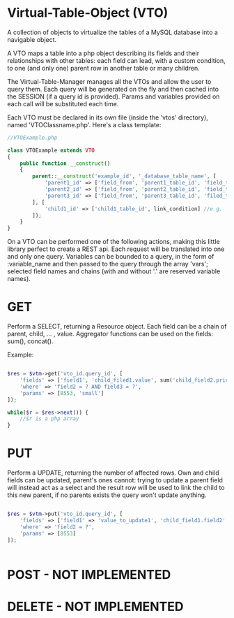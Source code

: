 # Virtual-Table-Object (VTO)
A collection of objects to virtualize the tables of a MySQL database into a navigable object.

A VTO maps a table into a php object describing its fields and their relationships with other tables: each field can lead, with a custom condition, to one (and only one) parent row in another table or many children.

The Virtual-Table-Manager manages all the VTOs and allow the user to query them. Each query will be generated on the fly and then cached into the SESSION (if a query id is provided). Params and variables provided on each call will be substituted each time.

Each VTO must be declared in its own file (inside the 'vtos' directory), named 'VTOClassname.php'. Here's a class template:

```php
//VTOExample.php

class VTOExample extends VTO
{
	public function __construct() 
	{
		parent::__construct('example_id', '_database_table_name', [
			'parent1_id' => ['field_from', 'parent1_table_id', 'field_to'], //e.g. 'parent' => ['parent', 'parent_table_id', 'ID']
			'parent2_id' => ['field_from', 'parent2_table_id', 'field_to'],
			'parent3_id' => ['field_from', 'parent3_table_id', 'filed_to']
		], [
			'child1_id' => ['child1_table_id', link_condition] //e.g. 'example_id.child > child1_table_id.ID'
		]);
	}
}
```

On a VTO can be performed one of the following actions, making this little library perfect to create a REST api. Each request will be translated into one and only one query.
Variables can be bounded to a query, in the form of :variable_name and then passed to the query through the array 'vars'; selected field names and chains (with and without '.' are reserved variable names).

# GET
Perform a SELECT, returning a Resource object.
Each field can be a chain of parent, child, ... , value. Aggregator functions can be used on the fields: sum(), concat().

Example:

```php

$res = $vtm->get('vto_id.query_id', [
	'fields' => ['field1', 'child_filed1.value', sum('child_field2.price'), 'parent_field1.tyepology'],
	'where' => 'field2 = ? AND field3 = ?',
	'params' => [8553, 'small']
]);

while($r = $res->next()) {
	//$r is a php array
}

```

# PUT
Perform a UPDATE, returning the number of affected rows.
Own and child fields can be updated, parent's ones cannot: trying to update a parent field will instead act as a select and the result row will be used to link the child to this new parent, if no parents exists the query won't update anything.

```php

$res = $vtm->put('vto_id.query_id', [ 
	'fields' => ['field1' => 'value_to_update1', 'child_field1.field2' => 'value_to_update2', 'parent_field1.field3' => 'value_to_update3', 'parent_field1.child_field2.field4' => 'value_to_update4'],
	'where' => 'field2 = ?',
	'params' => [8553]
]);
	
```

# POST - NOT IMPLEMENTED


# DELETE - NOT IMPLEMENTED

